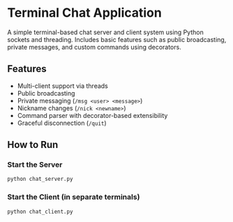 # Terminal Chat Application

A simple terminal-based chat server and client system using Python sockets and threading. Includes basic features such as public broadcasting, private messages, and custom commands using decorators.

## Features

- Multi-client support via threads
- Public broadcasting
- Private messaging (`/msg <user> <message>`)
- Nickname changes (`/nick <newname>`)
- Command parser with decorator-based extensibility
- Graceful disconnection (`/quit`)

## How to Run

### Start the Server

```bash
python chat_server.py
```

### Start the Client (in separate terminals)

```bash
python chat_client.py
```
